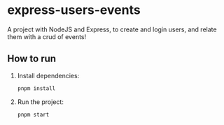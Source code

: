 # express-users-events

A project with NodeJS and Express, to create and login users, and relate them with a crud of events!

## How to run

1. Install dependencies:
   ```sh
   pnpm install
   ```
2. Run the project:
   ```sh
   pnpm start
   ```
